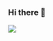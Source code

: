### Hi there 👋

<img align="center" src="https://github-readme-stats.vercel.app/api/<CARD_TYPE>/?atoncode=<ATONCODE>&theme=<THEME_NAME>" />

<!--
**AtonCode/AtonCode** is a ✨ _special_ ✨ repository because its `README.md` (this file) appears on your GitHub profile.

Here are some ideas to get you started:

- 🔭 I’m currently working on ...
- 🌱 I’m currently learning ...
- 👯 I’m looking to collaborate on ...
- 🤔 I’m looking for help with ...
- 💬 Ask me about ...
- 📫 How to reach me: ...
- 😄 Pronouns: ...
- ⚡ Fun fact: ...
-->

